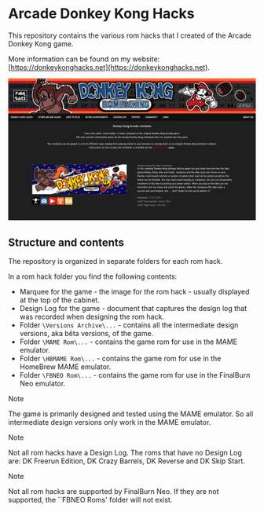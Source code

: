 # Arcade Donkey Kong Hacks

This repository contains the various rom hacks that I created of the Arcade Donkey Kong game.

More information can be found on my website: [https://donkeykonghacks.net](https://donkeykonghacks.net).

<img src="https://github.com/PaulGoes/Arcade-Donkey-Kong-Hacks/blob/main/Screen%20donkeykonghacks.net.png" width="700">

## Structure and contents

The repository is organized in separate folders for each rom hack.

In a rom hack folder you find the following contents:

- Marquee for the game - the image for the rom hack - usually displayed at the top of the cabinet.
- Design Log for the game - document that captures the design log that was recorded when designing the rom hack.
- Folder ``\Versions Archive\...`` - contains all the intermediate design versions, aka bêta versions, of the game.
- Folder ``\MAME Rom\...`` - contains the game rom for use in the MAME emulator.
- Folder ``\HBMAME Rom\...`` - contains the game rom for use in the HomeBrew MAME emulator.
- Folder ``\FBNEO Rom\...`` - contains the game rom for use in the FinalBurn Neo emulator.

> [!NOTE]
> The game is primarily designed and tested using the MAME emulator. So all intermediate design versions only work in the MAME emulator.

> [!NOTE]
> Not all rom hacks have a Design Log. The roms that have no Design Log are: DK Freerun Edition, DK Crazy Barrels, DK Reverse and DK Skip Start.

> [!NOTE]
> Not all rom hacks are supported by FinalBurn Neo. If they are not supported, the ``FBNEO Roms' folder will not exist.
